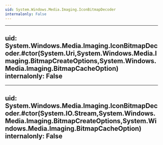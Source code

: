 ```yaml
---
uid: System.Windows.Media.Imaging.IconBitmapDecoder
internalonly: False
---
```


---
uid: System.Windows.Media.Imaging.IconBitmapDecoder.#ctor(System.Uri,System.Windows.Media.Imaging.BitmapCreateOptions,System.Windows.Media.Imaging.BitmapCacheOption)
internalonly: False
---

---
uid: System.Windows.Media.Imaging.IconBitmapDecoder.#ctor(System.IO.Stream,System.Windows.Media.Imaging.BitmapCreateOptions,System.Windows.Media.Imaging.BitmapCacheOption)
internalonly: False
---
